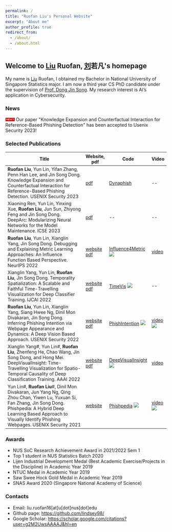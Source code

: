 ```yaml
---
permalink: /
title: "Ruofan Liu's Personal Website"
excerpt: "About me"
author_profile: true
redirect_from: 
  - /about/
  - /about.html
---
```


## Welcome to <u>Liu</u> Ruofan, <u>刘</u>若凡's homepage
My name is <u>Liu</u> Ruofan, I obtained my Bachelor in National University of Singapore Statistics major. 
I am now a third year CS PhD candidate under the supervision of [Prof. Dong Jin Song](https://www.comp.nus.edu.sg/~dongjs/). 
My research interest is AI’s application in Cybersecurity. 

### News 
<img src="./_pages/icon_new.gif"> Our paper "Knowledge Expansion and Counterfactual Interaction for Reference-Based Phishing Detection" has been accepted to Usenix Security 2023! 

### Selected Publications
<table  style="width:100%">
  <thead>
    <tr>
      <th style="width:60%">Title</th>
      <th>Website, pdf</th>
      <th>Code</th>
      <th>Video</th>
    </tr>
  </thead>
  
  <tbody>
    <tr>
      <td> <b>Ruofan Liu</b>, Yun Lin, Yifan Zhang, Penn Han Lee, and Jin Song Dong. Knowledge Expansion and Counterfactual Interaction for Reference-Based Phishing Detection. USENIX Security 2023 </td>
      <td> <a href="">pdf</a> </td>
      <td> <a href="https://github.com/lindsey98/Dynaphish">Dynaphish</a> </td>
      <td> -- </td>
    </tr>
    <tr>
      <td> Xiaoning Ren, Yun Lin, Yinxing Xue, <b>Ruofan Liu</b>, Jun Sun, Zhiyong Feng and Jin Song Dong. DeepArc: Modularizing Neural Networks for the Model Maintenance. ICSE 2023 </td>
      <td> <a href="http://linyun.info/publications/icse23.pdf">pdf</a> </td>
      <td> -- </td>
      <td> -- </td>
    </tr>
    <tr>
      <td> <b>Ruofan Liu</b>, Yun Lin, Xianglin Yang, Jin Song Dong. Debugging and Explaining Metric Learning Approaches: An Influence Function Based Perspective. NeurIPS 2022 </td>
      <td> <a href="https://sites.google.com/view/empirical-influence-function/">website</a> <a href="http://linyun.info/publications/neurips22.pdf">pdf</a> </td>
      <td> <a href="https://github.com/lindsey98/Influence_function_metric_learning">Influence4Metric</a> <img src="https://img.shields.io/github/stars/lindsey98/Influence_function_metric_learning.svg"> </td>
      <td> <a href="https://recorder-v3.slideslive.com/?share=71990&s=9d4e64bb-8057-4725-a30c-0f753fa89ee4">video</a> </td>
    </tr>
    <tr>
      <td> Xianglin Yang, Yun Lin, <b>Ruofan Liu</b>, Jin Song Dong. Temporality Spatialization: A Scalable and Faithful Time-Travelling Visualization for Deep Classifier Training. IJCAI 2022 </td>
      <td> <a href="https://sites.google.com/view/timevis/home">website</a> <a href="http://linyun.info/publications/ijcai22.pdf">pdf</a> </td>
      <td> <a href="https://github.com/xianglinyang/SingleVisualization">TimeVis</a> <img src="https://img.shields.io/github/stars/xianglinyang/SingleVisualization.svg"></td>
      <td> -- </td>
    </tr>
    <tr>
      <td> <b>Ruofan Liu</b>, Yun Lin,  Xianglin Yang, Siang Hwee Ng, Dinil Mon Divakaran, Jin Song Dong. Inferring Phishing Intention via Webpage Appearance and Dynamics: A Deep Vision Based Approach. USENIX Security 2022 </td>
      <td> <a href="https://sites.google.com/view/phishintention/home">website</a> <a href="http://linyun.info/publications/usenix22.pdf">pdf</a> </td>
      <td> <a href="https://github.com/lindsey98/PhishIntention">PhishIntention</a> <img src="https://img.shields.io/github/stars/lindsey98/PhishIntention.svg"></td>
      <td> <a href="https://youtu.be/yU7FrlSJ818">video</a> <img src="https://img.shields.io/youtube/views/yU7FrlSJ818?style=social" width="200"></td>
    </tr>
    <tr>
      <td> Xianglin Yang#, Yun Lin#, <b>Ruofan Liu</b>, Zhenfeng He, Chao Wang, Jin Song Dong, and Hong Mei. DeepVisualInsight: Time-Travelling Visualization for Spatio-Temporal Causality of Deep Classification Training. AAAI 2022 </td>
      <td> <a href="https://sites.google.com/view/deepvisualinsight/home">website</a> <a href="http://linyun.info/publications/deepvisualinsight-aaai22.pdf">pdf</a> </td>
      <td> <a href="https://github.com/xianglinyang/DeepVisualInsight">DeepVisualInsight</a> <img src="https://img.shields.io/github/stars/xianglinyang/DeepVisualInsight.svg"> </td>
      <td> <a href="https://recorder-v3.slideslive.com/?share=57789&s=e8f4c2ef-76e9-48be-89a0-76b2ca201a27">video</a> </td>
    </tr>
    <tr>
      <td> Yun Lin#, <b>Ruofan Liu</b>#, Dinil Mon Divakaran, Jun Yang Ng, Qing Zhou Chan, Yiwen Lu, Yuxuan Si, Fan Zhang, Jin Song Dong. Phishpedia: A Hybrid Deep Learning Based Approach to Visually Identify Phishing Webpages. USENIX Security 2021 </td>
      <td> <a href="https://sites.google.com/view/phishpedia-site/home">website</a> <a href="http://linyun.info/publications/usenix21.pdf"></a> </td>
      <td> <a href="https://github.com/lindsey98/Phishpedia">Phishpedia</a> <img src="https://img.shields.io/github/stars/lindsey98/Phishpedia.svg"> </td>
      <td> <a href="https://youtu.be/ZQOH1RW5DmY">video</a> <img src="https://img.shields.io/youtube/views/ZQOH1RW5DmY?style=social" width="200"> </td>
    </tr>
  </tbody>
</table>



### Awards
- NUS SoC Research Achievement Award in 2021/2022 Sem 1
- Top 1 student in NUS Statistics Batch 2020
- Lijen Industrial Development Medal (Best Academic Exercise/Projects in the Discipline) in Academic Year 2019
- NTUC Medal in Academic Year 2019
- Saw Swee Hock Gold Medal in Academic Year 2019
- SNAS Award 2020 (Singapore National Academy of Science)

### Contacts 
- Email: liu.ruofan16[at]u[dot]nus[dot]edu
- Github page: https://github.com/lindsey98/
- Google Scholar: https://scholar.google.com/citations?user=g2M2UwsAAAAJ&hl=en
